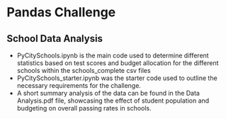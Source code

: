 # Pandas Challenge

## School Data Analysis

- PyCitySchools.ipynb is the main code used to determine different statistics based on test scores and budget allocation for the different schools within the schools_complete csv files
- PyCitySchools_starter.ipynb was the starter code used to outline the necessary requirements for the challenge. 
- A short summary analysis of the data can be found in the Data Analysis.pdf file, showcasing the effect of student population and budgeting on overall passing rates in schools.